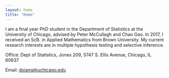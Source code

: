 ```yaml
---
layout: home
title: "Home"
---
```


I am a final year PhD student in the Department of Statistics at the University of Chicago, advised by Peter McCullagh and Chao Gao. In 2017, I received an ScB. in Applied Mathematics from Brown University. My current research interests are in multiple hypothesis testing and selective inference.

Office: Dept of Statistics, Jones 209, 5747 S. Ellis Avenue, Chicago, IL 60637

Email: dxiang@uchicago.edu
